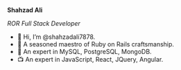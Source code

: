 **Shahzad Ali**

*ROR Full Stack Developer*

- 👋 Hi, I’m @shahzadali7878.
- 💎 A seasoned maestro of Ruby on Rails craftsmanship.
- 🔡 An expert in MySQL, PostgreSQL, MongoDB.
- 📺 An expert in JavaScript, React, JQuery, Angular.
